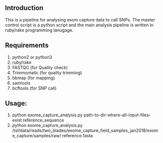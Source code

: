 ## Introduction

This is a pipeline for analysing exom capture data to call SNPs. The master control script is a python script and the main analysis pipeline is written in ruby/rake programming lanugage.

## Requirements

1) python2 or python3
2) ruby/rake
3) FASTQC (for Quality check)
4) Trimmomatic (for quality trimming)
5) bbmap (for mapping)
6) samtools
7) bcftools (for SNP call)

## Usage:

1) python exome_capture_analysis.py path-to-dir-where-all-input-files-exist reference_sequence
2) python exome_capture_analysis.py /tsl/data/reads/two_blades/exome_capture_field_samples_jan2018/exome_capture/samples/raw/ reference.fasta

